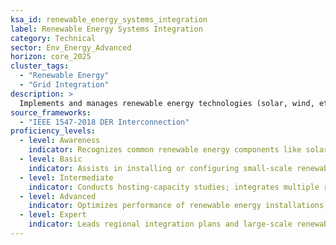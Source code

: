 ```yaml
---
ksa_id: renewable_energy_systems_integration  
label: Renewable Energy Systems Integration  
category: Technical  
sector: Env_Energy_Advanced  
horizon: core_2025
cluster_tags:
  - "Renewable Energy"
  - "Grid Integration" 
description: >
  Implements and manages renewable energy technologies (solar, wind, etc.) and integrates them with existing systems to advance sustainability and efficiency; studies power-quality, inertia, and flexibility; designs EMS and forecasting.  
source_frameworks:
  - "IEEE 1547-2018 DER Interconnection"
proficiency_levels:  
  - level: Awareness  
    indicator: Recognizes common renewable energy components like solar panels, wind turbines, and basic storage batteries; lists curtailment, ramp-rate, and voltage-ride-through terms
  - level: Basic  
    indicator: Assists in installing or configuring small-scale renewable systems according to established plans and safety standards; models day-ahead forecasts; configures inverters for reactive power.  
  - level: Intermediate  
    indicator: Conducts hosting-capacity studies; integrates multiple renewable sources with energy storage and existing grids at a project level, addressing intermittency and load considerations.  
  - level: Advanced  
    indicator: Optimizes performance of renewable energy installations, implements grid-forming inverters; analyzes data to improve output, and troubleshoots complex integration issues; coordinates with TSOs.  
  - level: Expert  
    indicator: Leads regional integration plans and large-scale renewable energy projects, shapes sustainable energy policies/standards, and innovates new integration techniques, mentoring others in the field.  
---  
```

